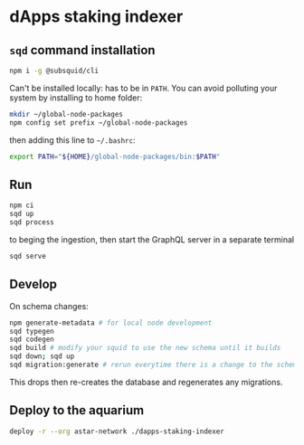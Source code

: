 # dApps staking indexer

## `sqd` command installation

```bash
npm i -g @subsquid/cli
```

Can't be installed locally: has to be in `PATH`. You can avoid polluting your system by installing to home folder:

```bash
mkdir ~/global-node-packages
npm config set prefix ~/global-node-packages
```

then adding this line to `~/.bashrc`:

```bash
export PATH="${HOME}/global-node-packages/bin:$PATH"
```

## Run

```bash
npm ci
sqd up
sqd process
```

to beging the ingestion, then start the GraphQL server in a separate terminal

```bash
sqd serve
```

## Develop

On schema changes:

```bash
npm generate-metadata # for local node development
sqd typegen
sqd codegen
sqd build # modify your squid to use the new schema until it builds
sqd down; sqd up
sqd migration:generate # rerun everytime there is a change to the schema
```

This drops then re-creates the database and regenerates any migrations.

## Deploy to the aquarium

```bash
deploy -r --org astar-network ./dapps-staking-indexer
```
